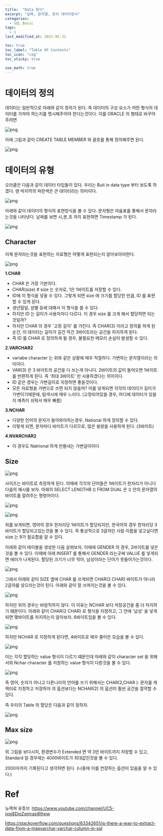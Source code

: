 ```yaml
---
title:  "Data 형식"
excerpt: "날짜, 문자열, 등의 데이터형식"
categories:
  - SQL_Basic
tags:
  - 1
last_modified_at: 2021-05-31

toc: true
toc_label: "Table Of Contents"
toc_icon: "cog"
toc_sticky: true

use_math: true 
---
```


# 데이터의 정의

데이터는 일반적으로 아래와 같이 정의가 된다. 즉 데이터의 구성 요소가 어떤 형식의 데이터를 가져야 하는지를 명시해주어야 한다는것이다. 이를 ORACLE 의 형태로 바꾸어주려면

![png](/assets/images/SQL_Basic/1_7.png)

아래 그림과 같이 CREATE TABLE MEMBER 와 괄호를 통해 정의해주면 된다. 

![png](/assets/images/SQL_Basic/1_8.png)



# 데이터의 유형

오라클은 다음과 같이 데이터 타입들이 있다. 우리는 Buit in data type 부터 보도록 하겠다. 맨 마지막의 파란색은 큰 데이터라는 의미이다. 

![png](/assets/images/SQL_Basic/1_9.png)

아래와 같이 데이터의 형식의 표현방식을 볼 수 있다. 문자형은 따움표를 통해서 문자라는것을 나타낸다. 날짜를 보면 시,분,초 까지 표현하면 Timestamp 가 된다.

![png](/assets/images/SQL_Basic/1_10.png)



## Character

이제 문자라는것을 표현하는 자료형은 어떻게 표현되는지 알아보아야한다. 

![png](/assets/images/SQL_Basic/2_1.png)

**1.CHAR**

- CHAR 은 가장 기본이다. 
- CHAR(size) # size 는 숫자로, 1은 1바이트를 저장할 수 있다. 
- ID에 이 형식을 넣을 수 있다. 그렇게 되면 size 에 크기를 할당한 만큼, ID 를 표현할 수 있게 된다.
- 생년월일, 성별 등에 대해서 이 형식을 쓸 수 있다.
- 하지만 ID 는 길이가 사용자마다 다르다. 이 경우 size 를 크게 해서 할당하면 되는것일까?
- 하지만 CHAR 의 경우 '고정 길이' 를 가진다. 즉 CHAR(3) 이라고 정의를 하게 된 순간, 이 데이터는 길이가 길건 작건 3바이트라는 공간을 차지하게 된다. 
- 즉 ID 를 CHAR 로 정의하게 될 경우, 불필요한 메모리 손실이 발생할 수 있다. 

**2.VARCHAR2**

- variabe character 는 위와 같은 상황에 매우 적절하다. 가변하는 문자열이라는 의미이다.
- VAR(3) 은 3 바이트의 공간을 다 쓰는게 아니다. 2바이트의 값이 들어오면 1바이트를 반환하게 된다. 즉 '최대 3바이트' 만 사용하겠다는 의미이다. 
- ID 같은 경우는 가변길이로 지정하면 좋을것이다.
- 모든 자료형을 가변으로 쓰면 되지 않을까? 이를 넣게되면 각각의 데이터가 길이가 가변이기때문에, 탐색시에 매우 느리다. (고정되어있을 경우, 어디에 데이터가 있을지 예측이 쉬워서 매우 빠름)

**3.NCHAR**

- 다양한 언어의 문자가 들어와야하는경우, National 하게 정의할 수 있다.
- 이렇게 되면, 문자마다 바이트가 다르므로, 많은 용량을 사용하게 된다. (3바이트)

**4.NVARCHAR2**

- 이 경우도 Natrional 하게 만들내는 가변길이이다



## Size

![png](/assets/images/SQL_Basic/2_1.png)

사이즈는 바이트로 측정하게 된다. 이때에 각각의 단어들은 1바이트가 한자리가 아니다 다음의 예시를 보자. 아래의 SELECT LENGTHB () FROM DUAL 은 () 안의 문자열의 바이트를 알려주는 명령어이다.

![png](/assets/images/SQL_Basic/2_2.png)

![png](/assets/images/SQL_Basic/2_3.png)

위를 보게되면, 영어의 경우 한자리당 1바이트가 할당되지만, 한국어의 경우 한자리당 3바이트가 할당되고있는것을 볼 수 있다. 즉 통상적으로 3글자인 사람 이름을 넣고싶다면 size 는 9가 필요함을 알 수 있다.

아래와 같이 테이블을 생성한 다음 살펴보자. 이때에 GENDER 의 경우, 2바이트를 넣은것을 볼 수 있다. 이때에 아래 INSERT 를 통해서 GENDER 라는곳에 VALUE 를 넣게되면 에러가 나게된다. 할당된 크기가 너무 작아, 남성이라는 단어가 못들어가는것이다. 

![png](/assets/images/SQL_Basic/2_4.png)

그래서 아래와 같이 SIZE 옆에 CHAR 를 쓰게되면 CHAR(2 CHAR) 바이트가 아니라 2글자를 넣으라는것이 된다. 아래와 같이 잘 쓰여지는것을 볼 수 있다.

![png](/assets/images/SQL_Basic/2_5.png) 

하지만 위의 경우는 바람직하지 않다. 이 이유는 NCHAR 보다 저장공간을 좀 더 차지하기 떄문이다. 아래와 같이 CHAR(2 CHAR) 로 형식을 지정하고, 그 안에 '남성' 을 넣게되면 몇바이트를 차지하는지 알아보자.  6바이트임을 볼 수 있다.

![png](/assets/images/SQL_Basic/2_6.png) 

하지만 NCHAR 로 지정하게 된다면, 4바이트로 매우 줄어든 모습을 볼 수 있다.

![png](/assets/images/SQL_Basic/2_7.png) 

이는 각각 할당하는 value 형식이 다르기 떄문인데 아래와 같이 character set 을 위해서와 Nchar character 를 저장하는 value 형식이 다른것을 볼 수 있다.

![png](/assets/images/SQL_Basic/2_8.png) 

즉 영어, 숫자가 아니고 다른나라의 언어를 쓰기 위해서는 CHAR(2,CHAR ): 문자를 캐렉터로 지정하고 저장하자 의 옵션보다는 NCHAR(2) 의 옵션이 훨씬 공간을 절약할 수 있다.

즉 우리의 Table 의 할당은 다음과 같이 정하자. 

![png](/assets/images/SQL_Basic/2_9.png) 


## Max size

![png](/assets/images/SQL_Basic/2_1.png)

위 그림을 보다시피, 환경변수가 Extended 면 약 3만 바이트까지 저장할 수 있고, Standard 일 경우에는 4000바이트가 최대값인것을 볼 수 있다. 

2000자까지 기록된다고 생각하면 된다. (나중에 이를 연장하는 옵션이 있음을 알 수 있다.)





# Ref

뉴렉쳐 유튜브 :https://www.youtube.com/channel/UC5-ixpj8DioZqmrasj6Ihpw

https://stackoverflow.com/questions/63342651/is-there-a-way-to-extract-data-from-a-mapvarchar-varchar-column-in-sql
